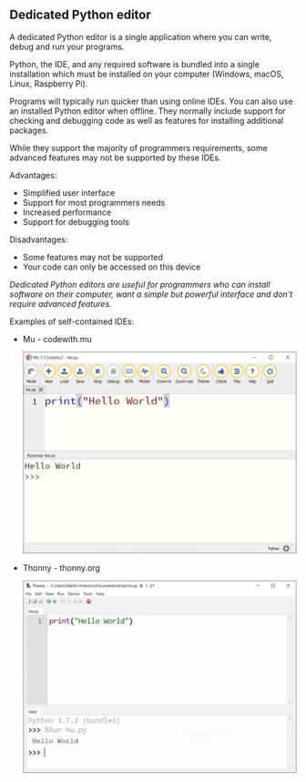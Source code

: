 ## Dedicated Python editor

A dedicated Python editor is a single application where you can write, debug and run your programs. 

Python, the IDE, and any required software is bundled into a single installation which must be installed on your computer (Windows, macOS, Linux, Raspberry Pi). 

Programs will typically run quicker than using online IDEs. You can also use an installed Python editor when offline. They normally include support for checking and debugging code as well as features for installing additional packages.

While they support the majority of programmers requirements, some advanced features may not be supported by these IDEs.

Advantages:

+ Simplified user interface
+ Support for most programmers needs
+ Increased performance
+ Support for debugging tools

Disadvantages:

+ Some features may not be supported
+ Your code can only be accessed on this device

*Dedicated Python editors are useful for programmers who can install software on their computer, want a simple but powerful interface and don't require advanced features.*

Examples of self-contained IDEs:
+ Mu - codewith.mu

    ![a screenshot of the python IDE Mu](images/mu.png)

+ Thonny - thonny.org

    ![a screenshot of the python IDE thonny](images/thonny.png)
